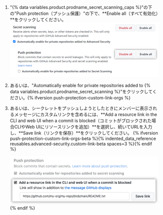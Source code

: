 1. "{% data variables.product.prodname_secret_scanning_caps %}"の下の"Push protection（プッシュ保護）"の下で、**Enable all（すべて有効化）**をクリックしてください。 ![任意のOrganizationで{% data variables.product.prodname_secret_scanning %}のプッシュ保護を有効化する方法を示しているスクリーンショット](/assets/images/help/organizations/secret-scanning-enable-push-protection.png)
1. あるいは、"Automatically enable for private repositories added to {% data variables.product.prodname_secret_scanning %}"をクリックしてください。{% ifversion push-protection-custom-link-orgs %}
1. あるいは、シークレットをプッシュしようとしたときにメンバーに表示されるメッセージにカスタムリンクを含めるには、**Add a resource link in the CLI and web UI when a commit is blocked（コミットがブロックされた場合CLIやWeb UIにリソースリンクを追加）**を選択し、続いてURLを入力し、**Save link（リンクを保存）**をクリックしてください。
   {% ifversion push-protection-custom-link-orgs-beta %}{% indented_data_reference reusables.advanced-security.custom-link-beta spaces=3 %}{% endif %}

   ![カスタムリンクを有効化するチェックボックスとテキストフィールドのスクリーンショット](/assets/images/help/organizations/secret-scanning-custom-link.png){% endif %}
